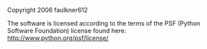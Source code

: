Copyright 2006 faulkner612 

The software is licensed according to the terms of the PSF (Python Software Foundation) license found here: http://www.python.org/psf/license/